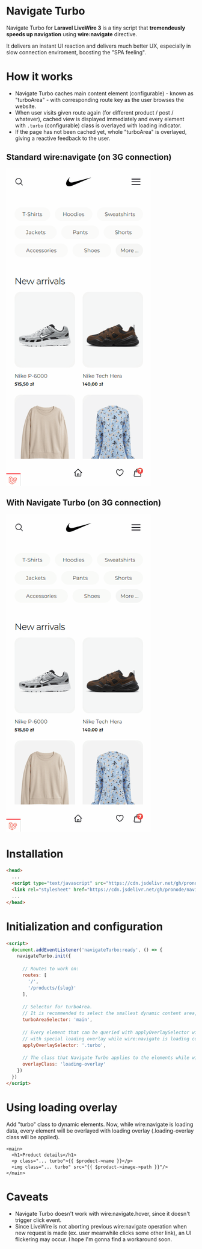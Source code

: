 # Navigate Turbo
Navigate Turbo for **Laravel LiveWire 3** is a tiny script that **tremendeusly speeds up navigation** using **wire:navigate** directive.

It delivers an instant UI reaction and delivers much better UX, especially in slow connection enviroment, boosting the "SPA feeling".

# How it works
- Navigate Turbo caches main content element (configurable) - known as "turboArea" - with corresponding route key as the user browses the website.
- When user visits given route again (for different product / post / whatever), cached view is displayed immediately and every element with `.turbo` (configurable) class is overlayed with loading indicator.
- If the page has not been cached yet, whole "turboArea" is overlayed, giving a reactive feedback to the user.

## Standard wire:navigate (on 3G connection)
![](https://raw.githubusercontent.com/pronode/navigate-turbo/main/3G-standard-wire-navigate.gif)

## With Navigate Turbo (on 3G connection)
![](https://raw.githubusercontent.com/pronode/navigate-turbo/main/3G-with-navigate-turbo.gif)

# Installation
```html
<head>
  ...
  <script type="text/javascript" src="https://cdn.jsdelivr.net/gh/pronode/navigate-turbo@main/js/navigate.turbo.js" defer></script>
  <link rel="stylesheet" href="https://cdn.jsdelivr.net/gh/pronode/navigate-turbo@main/css/navigate.turbo.css" />
  ...
</head>
```

# Initialization and configuration
```html
<script>
  document.addEventListener('navigateTurbo:ready', () => {
    navigateTurbo.init({

      // Routes to work on:
      routes: [
        '/',
        '/products/{slug}'
      ],

      // Selector for turboArea.
      // It is recommended to select the smallest dynamic content area, with no headers and footers. But can be set to 'body' as well.
      turboAreaSelector: 'main',

      // Every element that can be queried with applyOverlaySelector will be covered
      // with special loading overlay while wire:navigate is loading content.
      applyOverlaySelector: '.turbo',

      // The class that Navigate Turbo applies to the elements while wire:navigate is loading content.
      overlayClass: 'loading-overlay'
    })
  })
</script>
```

# Using loading overlay
Add "turbo" class to dynamic elements. Now, while wire:navigate is loading data, every element will be overlayed with loading overlay (.loading-overlay class will be applied). 
```
<main>
  <h1>Product details</h1>
  <p class="... turbo">{{ $product->name }}</p>
  <img class="... turbo" src="{{ $product->image->path }}"/>
</main>
```

# Caveats
- Navigate Turbo doesn't work with wire:navigate.hover, since it doesn't trigger click event.
- Since LiveWire is not aborting previous wire:navigate operation when new request is made (ex. user meanwhile clicks some other link), an UI flickering may occur. I hope I'm gonna find a workaround soon.
